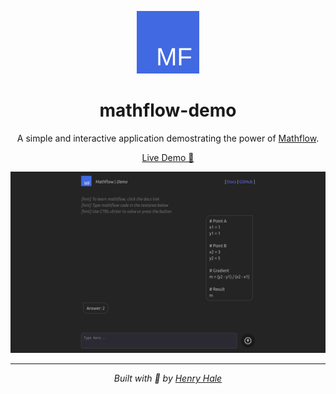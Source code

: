 <div align=center>

![](./public/logo.svg)

# mathflow-demo

A simple and interactive application demostrating the power of [Mathflow](https://github.com/henryhale/mathflow).

[Live Demo 🚀](https://henryhale.github.io/mathflow-demo/)

![](./public/screenshot.png)


---

_Built with 💙 by [Henry Hale](https://github.com/henryhale)_

</div>
